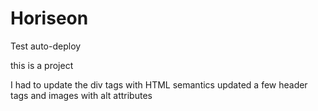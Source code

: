 # Horiseon

Test auto-deploy

this is a project

I had to update the div tags with HTML semantics 
updated a few header tags and images with alt attributes
